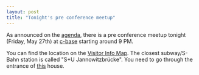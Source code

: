 ```yaml
---
layout: post
title: "Tonight's pre conference meetup"
---
```


As announced on the [agenda](/agenda.html), there is a pre conference meetup tonight (Friday, May 27th) at [c-base](http://www.c-base.org/cv50f/core/impressum.html) starting around 9 PM.

You can find the location on the [Visitor Info Map](http://goo.gl/maps/gwcZ). The closest subway/S-Bahn station is called "S+U Jannowitzbrücke". You need to go through the entrance of [this](http://maps.google.com/maps?hl=en&client=safari&q=rungestrasse+20,+berlin&ie=UTF8&hq=&hnear=Rungestra%C3%9Fe+20,+Mitte+10179+Berlin,+Germany&ll=52.51058,13.422568&spn=0.011427,0.028989&t=h&z=16&layer=c&cbll=52.512244,13.419762&panoid=l53DWWNnm3rLb8bffbNEJA&cbp=12,17.25,,1,2.74) house.